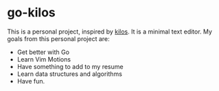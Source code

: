 # go-kilos

This is a personal project, inspired by [kilos](https://viewsourcecode.org/snaptoken/kilo/index.html). It is a minimal text editor. My goals from this personal project are:

- Get better with Go
- Learn Vim Motions
- Have something to add to my resume
- Learn data structures and algorithms
- Have fun.
